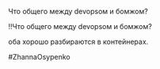 Что общего между devopsом и бомжом?

!!Что общего между devopsом и бомжом?

оба хорошо разбираются в контейнерах.



#ZhannaOsypenko
